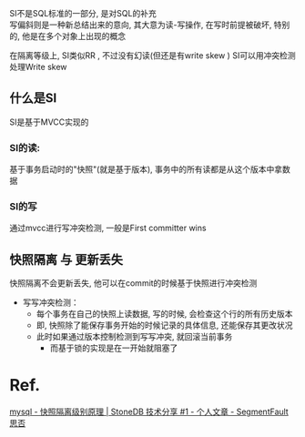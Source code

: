 SI不是SQL标准的一部分, 是对SQL的补充   
写偏斜则是一种新总结出来的意向, 其大意为读-写操作, 在写时前提被破坏, 特别的, 他是在多个对象上出现的概念 

在隔离等级上, SI类似RR ,  不过没有幻读(但还是有write skew ) 
SI可以用冲突检测处理Write skew
## 什么是SI

SI是基于MVCC实现的

### SI的读:
基于事务启动时的"快照"(就是基于版本), 事务中的所有读都是从这个版本中拿数据

### SI的写
通过mvcc进行写冲突检测, 一般是First committer wins

## 快照隔离 与 更新丢失

快照隔离不会更新丢失, 他可以在commit的时候基于快照进行冲突检测
- 写写冲突检测：
	- 每个事务在自己的快照上读数据, 写的时候, 会检查这个行的所有历史版本      
	- 即, 快照除了能保存事务开始的时候记录的具体信息, 还能保存其更改状况
	- 此时如果通过版本控制检测到写写冲突, 就回滚当前事务
		- 而基于锁的实现是在一开始就阻塞了          

# Ref.
[mysql - 快照隔离级别原理 | StoneDB 技术分享 #1 - 个人文章 - SegmentFault 思否](https://segmentfault.com/a/1190000044119067)